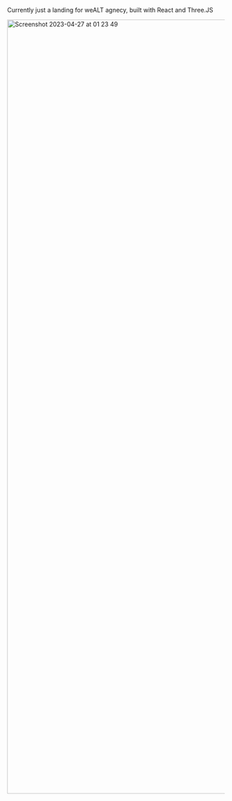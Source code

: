 Currently just a landing for weALT agnecy, built with React and Three.JS

<img width="1792" alt="Screenshot 2023-04-27 at 01 23 49" src="https://user-images.githubusercontent.com/111377374/234715938-4b180924-c27a-4d0c-82d4-df49ca3a9a40.png">
